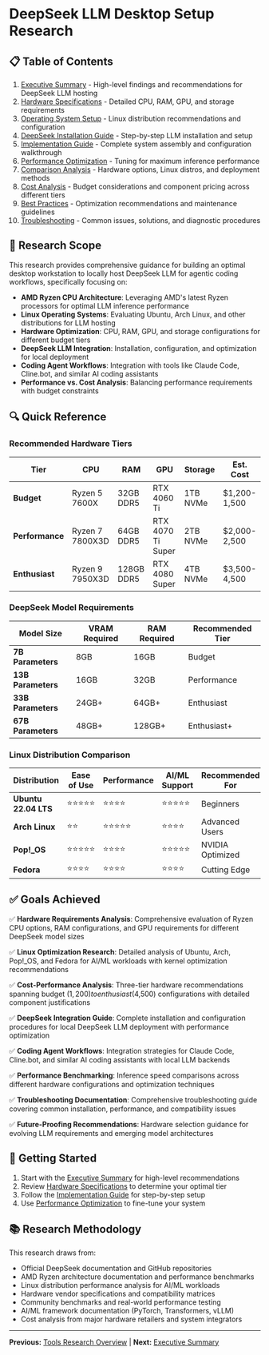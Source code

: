 # DeepSeek LLM Desktop Setup Research

## 📋 Table of Contents

1. [Executive Summary](./executive-summary.md) - High-level findings and recommendations for DeepSeek LLM hosting
2. [Hardware Specifications](./hardware-specifications.md) - Detailed CPU, RAM, GPU, and storage requirements
3. [Operating System Setup](./operating-system-setup.md) - Linux distribution recommendations and configuration
4. [DeepSeek Installation Guide](./deepseek-installation-guide.md) - Step-by-step LLM installation and setup
5. [Implementation Guide](./implementation-guide.md) - Complete system assembly and configuration walkthrough
6. [Performance Optimization](./performance-optimization.md) - Tuning for maximum inference performance
7. [Comparison Analysis](./comparison-analysis.md) - Hardware options, Linux distros, and deployment methods
8. [Cost Analysis](./cost-analysis.md) - Budget considerations and component pricing across different tiers
9. [Best Practices](./best-practices.md) - Optimization recommendations and maintenance guidelines
10. [Troubleshooting](./troubleshooting.md) - Common issues, solutions, and diagnostic procedures

## 🎯 Research Scope

This research provides comprehensive guidance for building an optimal desktop workstation to locally host DeepSeek LLM for agentic coding workflows, specifically focusing on:

- **AMD Ryzen CPU Architecture**: Leveraging AMD's latest Ryzen processors for optimal LLM inference performance
- **Linux Operating Systems**: Evaluating Ubuntu, Arch Linux, and other distributions for LLM hosting
- **Hardware Optimization**: CPU, RAM, GPU, and storage configurations for different budget tiers
- **DeepSeek LLM Integration**: Installation, configuration, and optimization for local deployment
- **Coding Agent Workflows**: Integration with tools like Claude Code, Cline.bot, and similar AI coding assistants
- **Performance vs. Cost Analysis**: Balancing performance requirements with budget constraints

## 🔍 Quick Reference

### Recommended Hardware Tiers

| Tier | CPU | RAM | GPU | Storage | Est. Cost |
|------|-----|-----|-----|---------|-----------|
| **Budget** | Ryzen 5 7600X | 32GB DDR5 | RTX 4060 Ti | 1TB NVMe | $1,200-1,500 |
| **Performance** | Ryzen 7 7800X3D | 64GB DDR5 | RTX 4070 Ti Super | 2TB NVMe | $2,000-2,500 |
| **Enthusiast** | Ryzen 9 7950X3D | 128GB DDR5 | RTX 4080 Super | 4TB NVMe | $3,500-4,500 |

### DeepSeek Model Requirements

| Model Size | VRAM Required | RAM Required | Recommended Tier |
|------------|---------------|---------------|------------------|
| **7B Parameters** | 8GB | 16GB | Budget |
| **13B Parameters** | 16GB | 32GB | Performance |
| **33B Parameters** | 24GB+ | 64GB+ | Enthusiast |
| **67B Parameters** | 48GB+ | 128GB+ | Enthusiast+ |

### Linux Distribution Comparison

| Distribution | Ease of Use | Performance | AI/ML Support | Recommended For |
|--------------|-------------|-------------|---------------|-----------------|
| **Ubuntu 22.04 LTS** | ⭐⭐⭐⭐⭐ | ⭐⭐⭐⭐ | ⭐⭐⭐⭐⭐ | Beginners |
| **Arch Linux** | ⭐⭐ | ⭐⭐⭐⭐⭐ | ⭐⭐⭐⭐ | Advanced Users |
| **Pop!_OS** | ⭐⭐⭐⭐⭐ | ⭐⭐⭐⭐ | ⭐⭐⭐⭐⭐ | NVIDIA Optimized |
| **Fedora** | ⭐⭐⭐⭐ | ⭐⭐⭐⭐ | ⭐⭐⭐⭐ | Cutting Edge |

## ✅ Goals Achieved

✅ **Hardware Requirements Analysis**: Comprehensive evaluation of Ryzen CPU options, RAM configurations, and GPU requirements for different DeepSeek model sizes

✅ **Linux Optimization Research**: Detailed analysis of Ubuntu, Arch, Pop!_OS, and Fedora for AI/ML workloads with kernel optimization recommendations

✅ **Cost-Performance Analysis**: Three-tier hardware recommendations spanning budget ($1,200) to enthusiast ($4,500) configurations with detailed component justifications

✅ **DeepSeek Integration Guide**: Complete installation and configuration procedures for local DeepSeek LLM deployment with performance optimization

✅ **Coding Agent Workflows**: Integration strategies for Claude Code, Cline.bot, and similar AI coding assistants with local LLM backends

✅ **Performance Benchmarking**: Inference speed comparisons across different hardware configurations and optimization techniques

✅ **Troubleshooting Documentation**: Comprehensive troubleshooting guide covering common installation, performance, and compatibility issues

✅ **Future-Proofing Recommendations**: Hardware selection guidance for evolving LLM requirements and emerging model architectures

## 🚀 Getting Started

1. Start with the [Executive Summary](./executive-summary.md) for high-level recommendations
2. Review [Hardware Specifications](./hardware-specifications.md) to determine your optimal tier
3. Follow the [Implementation Guide](./implementation-guide.md) for step-by-step setup
4. Use [Performance Optimization](./performance-optimization.md) to fine-tune your system

## 📚 Research Methodology

This research draws from:
- Official DeepSeek documentation and GitHub repositories
- AMD Ryzen architecture documentation and performance benchmarks
- Linux distribution performance analysis for AI/ML workloads
- Hardware vendor specifications and compatibility matrices
- Community benchmarks and real-world performance testing
- AI/ML framework documentation (PyTorch, Transformers, vLLM)
- Cost analysis from major hardware retailers and system integrators

---

**Previous:** [Tools Research Overview](../README.md) | **Next:** [Executive Summary](./executive-summary.md)